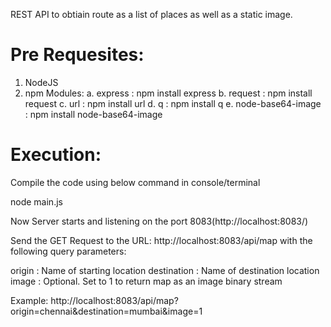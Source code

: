 
REST API to obtiain route as a list of places as well as a static image.

Pre Requesites:
===============
  1. NodeJS
  2. npm
Modules:
 a. express           : npm install express
 b. request           : npm install request
 c. url               : npm install url
 d. q                 : npm install q
 e. node-base64-image : npm install node-base64-image
 
Execution:
==========
Compile the code using below command in console/terminal

  node main.js

Now Server starts and listening on the port 8083(http://localhost:8083/)

Send the GET Request to the URL: http://localhost:8083/api/map with the following query parameters:

origin      : Name of starting location
destination : Name of destination location
image       : Optional. Set to 1 to return map as an image binary stream

Example: http://localhost:8083/api/map?origin=chennai&destination=mumbai&image=1
